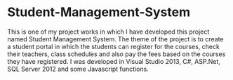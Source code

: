 # Student-Management-System
This is one of my project works in which I have developed this project named Student Management System. The theme of the project is to create a student portal in which the students can register for the courses, check their teachers, class schedules and also pay the fees based on the courses they have registered. I was developed in Visual Studio 2013, C#, ASP.Net, SQL Server 2012 and some Javascript functions. 
